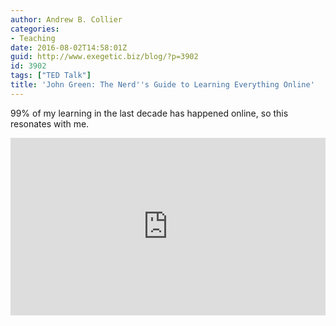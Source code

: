 ```yaml
---
author: Andrew B. Collier
categories:
- Teaching
date: 2016-08-02T14:58:01Z
guid: http://www.exegetic.biz/blog/?p=3902
id: 3902
tags: ["TED Talk"]
title: 'John Green: The Nerd''s Guide to Learning Everything Online'
---
```


99% of my learning in the last decade has happened online, so this resonates with me.

<div style="max-width:640"><div style="position:relative;height:0;padding-bottom:56.25%"><iframe src="https://embed.ted.com/talks/john_green_the_nerd_s_guide_to_learning_everything_online" width="640" height="360" style="position:absolute;left:0;top:0;width:100%;height:100%" frameborder="0" scrolling="no" allowfullscreen></iframe></div></div>